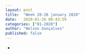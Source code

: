 ```yaml
---
layout: post
title:  "Week 20-26 january 2020"
date:   2020-01-26 08:43:59
categories: ["01-2020"]
author: "Nelson Gonçalves"
published: false
---
```


* 

